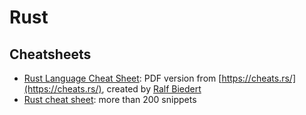# Rust

## Cheatsheets

- [Rust Language Cheat Sheet](./rust_language_cheat_sheet.pdf): PDF version from [https://cheats.rs/](https://cheats.rs/), created by [Ralf Biedert](https://xr.io/)
- [Rust cheat sheet](https://www.programming-idioms.org/cheatsheet/Rust): more than 200 snippets
